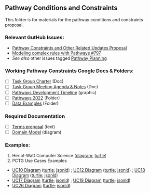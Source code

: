 ## Pathway Conditions and Constraints

This folder is for materials for the pathway conditions and constraints proposal.

### Relevant GutHub Issues:
- [Pathway Constraints and Other Related Updates Proposal](https://github.com/CredentialEngine/Schema-Development/issues/807)
- [Modeling complex rules with Pathways #797](https://github.com/CredentialEngine/Schema-Development/issues/797)
- *See also* other issues tagged [Pathway Planning](https://github.com/CredentialEngine/Schema-Development/labels/Pathway%20Planning)

### Working Pathway Constraints Google Docs & Folders:
- [ ] [Task Group Charter](https://docs.google.com/document/d/1xVOtn3kDq6hgQJVoQIqxXg9HRNe1Fa9qet_Pw-ZF8Dg/edit?usp=sharing) (Doc)
- [ ] [Task Group Meeting Agenda & Notes](https://docs.google.com/document/d/151fewrObFNi3VJMgiS7tOGzaR7SnkozKoMCr_MSftSs/edit?usp=sharing) (Doc)
- [ ] [Pathways Development Timeline](https://drive.google.com/file/d/1sVjJHGZJEBR5P22hLoxdArHE6zHV3r-z/view?usp=sharing) (graphic)
- [ ] [Pathways 2022](https://drive.google.com/drive/folders/1ypX65aBa7KrXdd9Ft0s-PMV3Qi0_Pnjb?usp=sharing) (Folder)
- [ ] [Data Examples](https://docs.google.com/document/d/1d4oILh3RJR5u18HkB_wZ3XaNJbh2CjTn1hun4uKyK_U/edit?usp=sharing) (Folder)

### Required Documentation
- [ ] [Terms proposal](https://github.com/CredentialEngine/Schema-Development/blob/master/PathwaysConditionsAndConstraints/proposal.txt) (text)
- [ ] [Domain Model](https://drive.google.com/file/d/1grjaTLRDijtzBdpsCfy6TsI6Bwg7OnGz/view?usp=sharing) (diagram)

### Examples:
 1. Heriot-Watt Computer Science ([diagram](https://drive.google.com/file/d/1qQjhMYfD2L_-XrHtFCtRXtir8kcrZMgV/view?usp=sharing); [turtle](https://github.com/CredentialEngine/Schema-Development/blob/master/Pathway-Examples/HeriotWatt/pathway.ttl))
 2. PCTG Use Cases Examples
 * [UC10 Diagram](https://drive.google.com/file/d/1fiqc2q0PYsS5viAkagG7lpTC4Zumg3p2/view?usp=sharing) ([turtle](https://drive.google.com/file/d/1vwmQdNZ1H-exMOJG2qHyglEBRsjln1Ne/view?usp=sharing); [jsonld](https://drive.google.com/file/d/1hvqtgtr1EJf0cXia0w0s0wJ0RMQRSYr9/view?usp=sharing)) ; [UC12 Diagram](https://drive.google.com/file/d/1fiqc2q0PYsS5viAkagG7lpTC4Zumg3p2/view?usp=sharing/view?usp=sharing) ([turtle](https://drive.google.com/file/d/1qRI7SCUsWh6VrWWhRhi8WYEnnxeEzUcG/view?usp=sharing); [jsonld](https://drive.google.com/file/d/1n1eCpBzD3HmFO-UQYv-PPr649MEd-UlQ/view?usp=sharing)) ; [UC18 Diagram](https://drive.google.com/file/d/1fiqc2q0PYsS5viAkagG7lpTC4Zumg3p2/view?usp=sharing) ([turtle](https://drive.google.com/file/d/1ED5IABn-B7ALGa2VzEeDsO_EmTc6vG3s/view?usp=sharing); [jsonld](https://drive.google.com/file/d/1faPTX51AUQxlI6_pWGxs8Sct5a9G0uIU/view?usp=sharing))
 * [UC17 Diagram](https://drive.google.com/file/d/1-JmEaHkcM5baBw_s9dHNZesYeEomcE23/view?usp=sharing) ([turtle](https://drive.google.com/file/d/1J9Qih9P2NKvXbeCn6IV7p7jGIZ_yfNR_/view?usp=sharing); [jsonld](https://drive.google.com/file/d/1faPTX51AUQxlI6_pWGxs8Sct5a9G0uIU/view?usp=sharing)) ; [UC19 Diagram](https://drive.google.com/file/d/1-JmEaHkcM5baBw_s9dHNZesYeEomcE23/view?usp=sharing) ([turtle](https://drive.google.com/file/d/1oVwGugO8iylIg9dCM8kmlQdujmtilwl1/view?usp=sharing); [jsonld](https://drive.google.com/file/d/18atnEYSpcdAilMgXiWGoF_wzIbuVpqtl/view?usp=sharing))
 * [UC26 Diagram](https://drive.google.com/file/d/1TSOIh8FwgbUMewA6FPDX9DbGNljhXXHp/view?usp=sharing) ([turtle](https://drive.google.com/file/d/1vuf2aUsMPXQXfbl2Vxh3mkuOjMab6Rij/view?usp=sharing); [jsonld](https://drive.google.com/file/d/18avPVkDXXSJy1pEnaPCL8vHb9V1symHy/view?usp=sharing))
